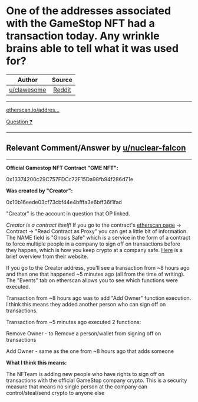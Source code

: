 One of the addresses associated with the GameStop NFT had a transaction today. Any wrinkle brains able to tell what it was used for?
====================================================================================================================================

| Author       | Source       | 
| :-------------: |:-------------:|
|  [u/clawesome](https://www.reddit.com/user/clawesome/) | [Reddit](https://www.reddit.com/r/Superstonk/comments/ogjbcy/one_of_the_addresses_associated_with_the_gamestop/) | 

---

[etherscan.io/addres...](https://etherscan.io/address/0x10B16eEDe03cF73CbF44e4BFFFa3e6BFf36F1Fad)

[Question ❓](https://www.reddit.com/r/Superstonk/search?q=flair_name%3A%22Question%20%E2%9D%93%22&restrict_sr=1)

---

## Relevant Comment/Answer by [u/nuclear-falcon](https://www.reddit.com/user/nuclear-falcon/)

---

**Official Gamestop NFT Contract "GME NFT":**

0x13374200c29C757FDCc72F15Da98fb94f286d71e

**Was created by "Creator":**

0x10b16eede03cf73cbf44e4bfffa3e6bff36f1fad

"Creator" is the account in question that OP linked.

*Creator is a contract itself!* If you go to the contract's [etherscan page](https://etherscan.io/address/0x10b16eede03cf73cbf44e4bfffa3e6bff36f1fad#readProxyContract) -> Contract -> "Read Contract as Proxy" you can get a little bit of information. The NAME field is "Gnosis Safe" which is a service in the form of a contract to force multiple people in a company to sign off on transactions before they happen, which is how you keep crypto at a company safe. [Here](https://help.gnosis-safe.io/en/articles/3876456-what-is-gnosis-safe) is a brief overview from their website.

If you go to the Creator address, you'll see a transaction from ~8 hours ago and then one that happened ~5 minutes ago (all from the time of writing). The "Events" tab on etherscan allows you to see which functions were executed.

Transaction from ~8 hours ago was to add "Add Owner" function execution. I think this means they added another person who can sign off on transactions.

Transaction from ~5 minutes ago executed 2 functions:

Remove Owner - to Remove a person/wallet from signing off on transactions

Add Owner - same as the one from ~8 hours ago that adds someone

**What I think this means:**

The NFTeam is adding new people who have rights to sign off on transactions with the official GameStop company crypto. This is a security measure that means no single person at the company can control/steal/send crypto to anyone else
